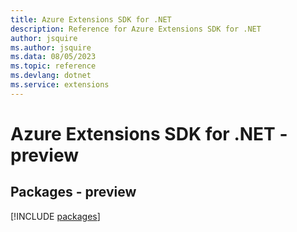 ```yaml
---
title: Azure Extensions SDK for .NET
description: Reference for Azure Extensions SDK for .NET
author: jsquire
ms.author: jsquire
ms.data: 08/05/2023
ms.topic: reference
ms.devlang: dotnet
ms.service: extensions
---
```

# Azure Extensions SDK for .NET - preview
## Packages - preview
[!INCLUDE [packages](extensions-index.md)]